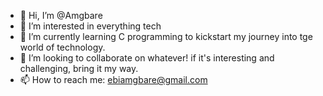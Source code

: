 - 👋 Hi, I’m @Amgbare
- 👀 I’m interested in everything tech
- 🌱 I’m currently learning C programming to kickstart my journey into tge world of technology.
- 💞️ I’m looking to collaborate on whatever! if it's interesting and challenging, bring it my way.
- 📫 How to reach me: ebiamgbare@gmail.com
